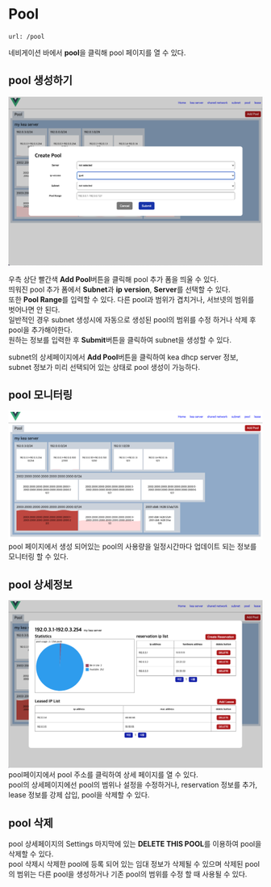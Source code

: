 Pool
=====================
    url: /pool
네비게이션 바에서 **pool**을 클릭해 pool 페이지를 열 수 있다.  

pool 생성하기
--------------------
![사진을 불러올 수 없습니다.](https://github.com/neneong/keaDHCPManager/blob/main/source/_static/%E1%84%89%E1%85%B3%E1%84%8F%E1%85%B3%E1%84%85%E1%85%B5%E1%86%AB%E1%84%89%E1%85%A3%E1%86%BA%202023-11-08%2010.00.11.png?raw=true)

우측 상단 빨간색 **Add Pool**버튼을 클릭해 pool 추가 폼을 띄울 수 있다.  
띄워진 pool 추가 폼에서 **Subnet**과 **ip version**, **Server**를 선택할 수 있다.  
또한 **Pool Range**를 입력할 수 있다. 다른 pool과 범위가 겹치거나, 서브넷의 범위를 벗어나면 안 된다.  
일반적인 경우 subnet 생성시에 자동으로 생성된 pool의 범위를 수정 하거나 삭제 후 pool을 추가해야한다.  
원하는 정보를 입력한 후 **Submit**버튼을 클릭하여 subnet을 생성할 수 있다.  

subnet의 상세페이지에서 **Add Pool**버튼을 클릭하여 kea dhcp server 정보, subnet 정보가 미리 선택되어 있는 상태로 pool 생성이 가능하다.  

pool 모니터링
-------------------
![사진을 불러올 수 없습니다.](https://github.com/neneong/keaDHCPManager/blob/main/source/_static/%E1%84%89%E1%85%B3%E1%84%8F%E1%85%B3%E1%84%85%E1%85%B5%E1%86%AB%E1%84%89%E1%85%A3%E1%86%BA%202023-11-08%2010.36.20.png?raw=true)
pool 페이지에서 생성 되어있는 pool의 사용량을 일정시간마다 업데이트 되는 정보를 모니터링 할 수 있다.

pool 상세정보
-------------------
![사진을 불러올 수 없습니다.](https://github.com/neneong/keaDHCPManager/blob/main/source/_static/%E1%84%89%E1%85%B3%E1%84%8F%E1%85%B3%E1%84%85%E1%85%B5%E1%86%AB%E1%84%89%E1%85%A3%E1%86%BA%202023-11-08%2010.39.16.png?raw=true)
pool페이지에서 pool 주소를 클릭하여 상세 페이지를 열 수 있다.   
pool의 상세페이지에선 pool의 범위나 설정을 수정하거나, reservation 정보를 추가, lease 정보를 강제 삽입, pool을 삭제할 수 있다.  

pool 삭제
-------------------
pool 상세페이지의 Settings 마지막에 있는 **DELETE THIS POOL**를 이용하여 pool을 삭제할 수 있다.  
pool 삭제시 삭제한 pool에 등록 되어 있는 임대 정보가 삭제될 수 있으며 삭제된 pool의 범위는 다른 pool을 생성하거나 기존 pool의 범위를 수정 할 때 사용될 수 있다.